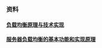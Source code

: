 ### 资料

#### [负载均衡原理与技术实现](http://network.51cto.com/art/201509/492457.htm)

#### [服务器负载均衡的基本功能和实现原理](http://virtualadc.blog.51cto.com/3027116/615836/)




